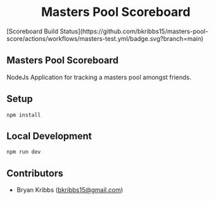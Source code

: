 
<h1 align="center">
Masters Pool Scoreboard
</h1>

<p align="left">
    [Scoreboard Build Status](https://github.com/bkribbs15/masters-pool-score/actions/workflows/masters-test.yml/badge.svg?branch=main)
</p>

## Masters Pool Scoreboard

NodeJs Application for tracking a masters pool amongst friends.


<h2 align="Left">
Setup
</h2>

```
npm install
```
<h2 align="Left">
Local Development
</h2>

```
npm run dev
```
<h2 align="Left">
Contributors
</h2>

- Bryan Kribbs (bkribbs15@gmail.com)
